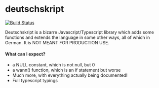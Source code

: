 # deutschskript
[![Build Status](https://travis-ci.com/krystof1119/deutschskript.svg?branch=master)](https://travis-ci.com/krystof1119/deutschskript)

Deutschskript is a bizarre Javascript/Typescript library which adds some functions and extends the language in some other ways, all of which in German. It is NOT MEANT FOR PRODUCTION USE.

#### What can I expect?
* a NULL constant, which is not null, but 0
* a wann() function, which is an if statement but worse
* Much more, with everything actually being documented!
* Full typescript typings
